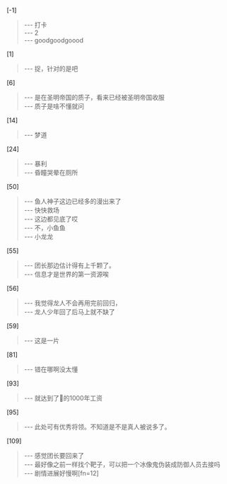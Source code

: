 
[-1] 
>--- 打卡<br>
>--- 2<br>
>--- goodgoodgoood<br>

[1] 
>--- 捉，针对的是吧<br>

[6] 
>--- 是在圣明帝国的质子，看来已经被圣明帝国收服<br>
>--- 质子是啥不懂就问<br>

[14] 
>--- 梦道<br>

[24] 
>--- 暴利<br>
>--- 昏瞳哭晕在厕所<br>

[50] 
>--- 鱼人神子这边已经多的漫出来了<br>
>--- 快快救场<br>
>--- 这边都见底了哎<br>
>--- 不，小鱼鱼<br>
>--- 小龙龙<br>

[55] 
>--- 团长那边估计得有上千颗了。<br>
>--- 信息才是世界的第一资源唉<br>

[56] 
>--- 我觉得龙人不会再用完前回归，<br>
>--- 龙人少年回了后马上就不缺了<br>

[59] 
>--- 这是一片<br>

[81] 
>--- 错在哪啊没太懂<br>

[93] 
>--- 就达到了🦁的1000年工资<br>

[95] 
>--- 此处可有优秀将领。不知道是不是真人被说多了。<br>

[109] 
>--- 感觉团长要回来了<br>
>--- 最好像之前一样找个靶子，可以把一个冰像鬼伪装成防御人员去接吗<br>
>--- 剧情进展好慢啊[fn=12]<br>
